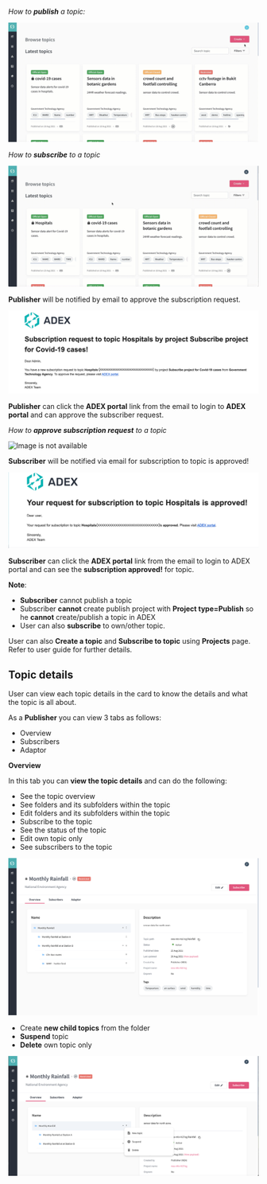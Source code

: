 
*How to **publish** a topic:*

![Image is not available](/assets/vid2publishtopic.gif)

*How to **subscribe** to a topic*

![Image is not available](/assets/vid4subscribetotopic.gif)

**Publisher** will be notified by email to approve the subscription request. 

![Image is not available](/assets/Fig71.png)

**Publisher** can click the **ADEX portal** link from the email to login to **ADEX portal** and can approve the subscriber request. 

*How to **approve subscription request** to a topic*

![Image is not available](/assets/vid5approvedsubscribetopic.gif)

**Subscriber** will be notified via email for subscription to topic is approved!

![Image is not available](/assets/Fig71a.png)

**Subscriber** can click the **ADEX portal** link from the email to login to ADEX portal and can see the **subscription approved!** for topic.

**Note**:
  - **Subscriber** cannot publish a topic
  - Subscriber **cannot** create publish project with **Project type=Publish** so he **cannot** create/publish a topic in ADEX
  - User can also **subscribe** to own/other topic.

User can also **Create a topic** and **Subscribe to topic** using **Projects** page. Refer to user guide for further details.


## Topic details

User can view each topic details in the card to know the details and what the topic is all about.

As a **Publisher** you can view 3 tabs as follows:

- Overview
- Subscribers 
- Adaptor

**Overview** 

In this tab you can **view the topic details** and can do the following: 

- See the topic overview
- See folders and its subfolders within the topic
- Edit folders and its subfolders within the topic
- Subscribe to the topic
- See the status of the topic
- Edit own topic only
- See subscribers to the topic

![Image not Available](/assets/Fig30.png)

- Create **new child topics** from the folder
- **Suspend** topic
- **Delete** own topic only

![Image not Available](/assets/Fig93.png)
